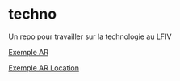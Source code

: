 # techno
Un repo pour travailler sur la technologie au LFIV

[Exemple AR](https://dphilipponlfiv.github.io/techno/exemple.html)

[Exemple AR Location](https://dphilipponlfiv.github.io/techno/location.html)
